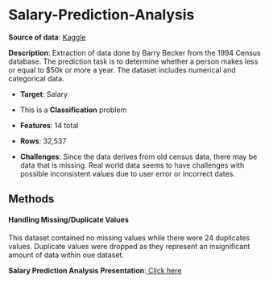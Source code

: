 # Salary-Prediction-Analysis



**Source of data**: [Kaggle](https://www.kaggle.com/datasets/ayessa/salary-prediction-classification)

**Description**: Extraction of data done by Barry Becker from the 1994 Census database. The prediction task is to determine whether a person makes less or equal to $50k or more a year. The dataset includes numerical and categorical data. 

*   **Target**: Salary
*   This is a **Classification** problem


*   **Features**: 14 total


*   **Rows**: 32,537


*   **Challenges**: Since the data derives from old census data, there may be data that is missing. Real world data seems to have challenges with possible inconsistent values due to user error or incorrect dates.


## Methods
#### Handling Missing/Duplicate Values
This dataset contained no missing values while there were 24 duplicates values. Duplicate values were dropped as they represent an insignificant amount of data within oue dataset. 












**Salary Prediction Analysis Presentation**:<a href="https://docs.google.com/presentation/d/1DWoRXdvNVrWKYUw72BFdQDpyIZZYY6j70uRr9utBPJg/edit?usp=sharing"> Click here</a>

